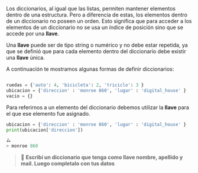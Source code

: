 Los diccionarios, al igual que las listas, permiten mantener elementos dentro de una estructura. Pero a diferencia de estas, los elementos dentro de un diccionario no poseen un orden. Esto significa que para acceder a los elementos de un diccionario no se usa un índice de posición sino que se accede por una **llave**.

Una **llave** puede ser de tipo string o numérico y no debe estar repetida, ya que se definió que para cada elemento dentro del diccionario debe existir una **llave** única.

A continuación te mostramos algunas formas de definir diccionarios:

``` python

ruedas = {'auto': 4, 'bicicleta': 2, 'triciclo': 3 }
ubicacion = {'direccion' : 'monroe 860', 'lugar' : 'digital_house' }
vacio = {}

```
Para referirnos a un elemento del diccionario debemos utilizar la **llave** para el que ese elemento fue asignado.

``` python
ubicacion = {'direccion' : 'monroe 860', 'lugar' : 'digital_house' }
print(ubicacion['direccion'])

ム
> monroe 860
```

>  :memo: **Escribí un diccionario que tenga como llave nombre, apellido y mail. Luego completalo con tus datos** 